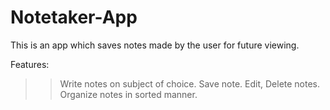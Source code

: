 # Notetaker-App
This is an app which saves notes made by the user for future viewing. 

Features:
>> Write notes on subject of choice.
>> Save note. 
>> Edit, Delete notes.
>> Organize notes in sorted manner.
